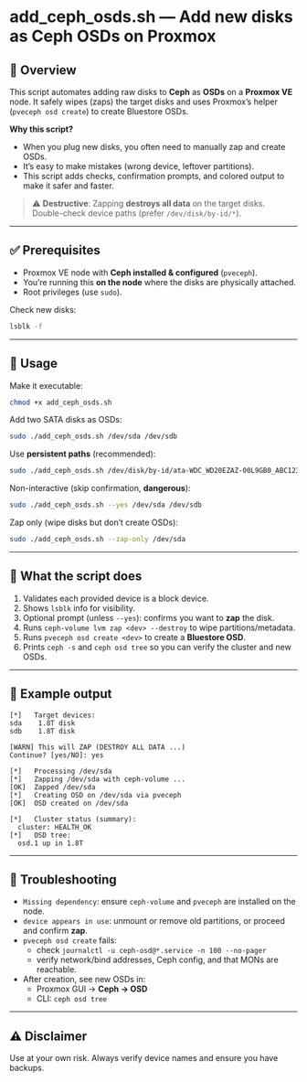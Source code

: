 # add_ceph_osds.sh — Add new disks as Ceph OSDs on Proxmox

## 📌 Overview
This script automates adding raw disks to **Ceph** as **OSDs** on a **Proxmox VE** node. It safely wipes (zaps) the target disks and uses Proxmox’s helper (`pveceph osd create`) to create Bluestore OSDs.

**Why this script?**
- When you plug new disks, you often need to manually zap and create OSDs.
- It’s easy to make mistakes (wrong device, leftover partitions).
- This script adds checks, confirmation prompts, and colored output to make it safer and faster.

> ⚠️ **Destructive**: Zapping **destroys all data** on the target disks. Double-check device paths (prefer `/dev/disk/by-id/*`).

---

## ✅ Prerequisites
- Proxmox VE node with **Ceph installed & configured** (`pveceph`).
- You’re running this **on the node** where the disks are physically attached.
- Root privileges (use `sudo`).

Check new disks:
```bash
lsblk -f
```

---

## 🚀 Usage
Make it executable:
```bash
chmod +x add_ceph_osds.sh
```

Add two SATA disks as OSDs:
```bash
sudo ./add_ceph_osds.sh /dev/sda /dev/sdb
```

Use **persistent paths** (recommended):
```bash
sudo ./add_ceph_osds.sh /dev/disk/by-id/ata-WDC_WD20EZAZ-00L9GB0_ABC123
```

Non-interactive (skip confirmation, **dangerous**):
```bash
sudo ./add_ceph_osds.sh --yes /dev/sda /dev/sdb
```

Zap only (wipe disks but don’t create OSDs):
```bash
sudo ./add_ceph_osds.sh --zap-only /dev/sda
```

---

## 🧠 What the script does
1. Validates each provided device is a block device.
2. Shows `lsblk` info for visibility.
3. Optional prompt (unless `--yes`): confirms you want to **zap** the disk.
4. Runs `ceph-volume lvm zap <dev> --destroy` to wipe partitions/metadata.
5. Runs `pveceph osd create <dev>` to create a **Bluestore OSD**.
6. Prints `ceph -s` and `ceph osd tree` so you can verify the cluster and new OSDs.

---

## 🧪 Example output
```text
[*]   Target devices:
sda    1.8T disk
sdb    1.8T disk

[WARN] This will ZAP (DESTROY ALL DATA ...)
Continue? [yes/NO]: yes

[*]   Processing /dev/sda
[*]   Zapping /dev/sda with ceph-volume ...
[OK]  Zapped /dev/sda
[*]   Creating OSD on /dev/sda via pveceph
[OK]  OSD created on /dev/sda

[*]   Cluster status (summary):
  cluster: HEALTH_OK
[*]   OSD tree:
  osd.1 up in 1.8T
```

---

## 🧯 Troubleshooting
- `Missing dependency`: ensure `ceph-volume` and `pveceph` are installed on the node.
- `device appears in use`: unmount or remove old partitions, or proceed and confirm **zap**.
- `pveceph osd create` fails:
  - check `journalctl -u ceph-osd@*.service -n 100 --no-pager`
  - verify network/bind addresses, Ceph config, and that MONs are reachable.
- After creation, see new OSDs in:
  - Proxmox GUI → **Ceph → OSD**
  - CLI: `ceph osd tree`

---

## ⚠️ Disclaimer
Use at your own risk. Always verify device names and ensure you have backups.
